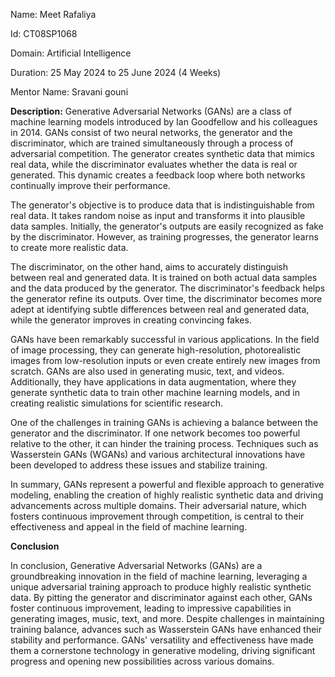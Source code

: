 Name: Meet Rafaliya

Id: CT08SP1068

Domain: Artificial Intelligence

Duration: 25 May 2024 to 25 June 2024 (4 Weeks)

Mentor Name: Sravani gouni

**Description:**
Generative Adversarial Networks (GANs) are a class of machine learning models introduced by Ian Goodfellow and his colleagues in 2014. GANs consist of two neural networks, the generator and the discriminator, which are trained simultaneously through a process of adversarial competition. The generator creates synthetic data that mimics real data, while the discriminator evaluates whether the data is real or generated. This dynamic creates a feedback loop where both networks continually improve their performance.

The generator's objective is to produce data that is indistinguishable from real data. It takes random noise as input and transforms it into plausible data samples. Initially, the generator's outputs are easily recognized as fake by the discriminator. However, as training progresses, the generator learns to create more realistic data.

The discriminator, on the other hand, aims to accurately distinguish between real and generated data. It is trained on both actual data samples and the data produced by the generator. The discriminator's feedback helps the generator refine its outputs. Over time, the discriminator becomes more adept at identifying subtle differences between real and generated data, while the generator improves in creating convincing fakes.

GANs have been remarkably successful in various applications. In the field of image processing, they can generate high-resolution, photorealistic images from low-resolution inputs or even create entirely new images from scratch. GANs are also used in generating music, text, and videos. Additionally, they have applications in data augmentation, where they generate synthetic data to train other machine learning models, and in creating realistic simulations for scientific research.

One of the challenges in training GANs is achieving a balance between the generator and the discriminator. If one network becomes too powerful relative to the other, it can hinder the training process. Techniques such as Wasserstein GANs (WGANs) and various architectural innovations have been developed to address these issues and stabilize training.

In summary, GANs represent a powerful and flexible approach to generative modeling, enabling the creation of highly realistic synthetic data and driving advancements across multiple domains. Their adversarial nature, which fosters continuous improvement through competition, is central to their effectiveness and appeal in the field of machine learning.

**Conclusion**

In conclusion, Generative Adversarial Networks (GANs) are a groundbreaking innovation in the field of machine learning, leveraging a unique adversarial training approach to produce highly realistic synthetic data. By pitting the generator and discriminator against each other, GANs foster continuous improvement, leading to impressive capabilities in generating images, music, text, and more. Despite challenges in maintaining training balance, advances such as Wasserstein GANs have enhanced their stability and performance. GANs' versatility and effectiveness have made them a cornerstone technology in generative modeling, driving significant progress and opening new possibilities across various domains.
